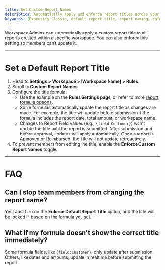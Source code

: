 ```yaml
---
title: Set Custom Report Names
description: Automatically apply and enforce report titles across your workspace.
keywords: [Expensify Classic, default report title, report naming, enforce report title, report template, automatic report name, customize report name]
---
```

<div id="expensify-classic" markdown="1">

Workspace Admins can automatically apply a custom report title to all reports created within a specific workspace. You can also enforce this setting so members can't update it.

---

# Set a Default Report Title

1. Head to **Settings > Workspace > [Workspace Name] > Rules**.
2. Scroll to **Custom Report Names**.
3. Configure the title formula:
   - Use the example on the **Rules Settings page**, or refer to more [report formula options](https://help.expensify.com/articles/expensify-classic/spending-insights/Custom-Templates).
   - Some formulas automatically update the report title as changes are made. For example, the title will update before submission if the formula includes the report date, total amount, or workspace name.
   - Changes to Report Field values (e.g., `{field:Customer}`) won't update the title until the report is submitted. After submission and before approval, updates will apply automatically. Once a report is Approved or Reimbursed, the title will not update retroactively.
4. To prevent members from editing the title, enable the **Enforce Custom Report Names** toggle.

---

# FAQ

## Can I stop team members from changing the report name?
Yes! Just turn on the **Enforce Default Report Title** option, and the title will be locked in based on the formula you set.

## What if my formula doesn't show the correct title immediately?
Some formula fields, like `{field:Customer}`, only update after submission. Others, like dates and amounts, update in realtime before submitting the report.

</div>
